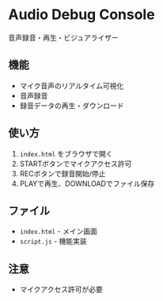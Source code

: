 # Audio Debug Console

音声録音・再生・ビジュアライザー

## 機能

- マイク音声のリアルタイム可視化
- 音声録音
- 録音データの再生・ダウンロード

## 使い方

1. `index.html` をブラウザで開く
2. STARTボタンでマイクアクセス許可
3. RECボタンで録音開始/停止
4. PLAYで再生、DOWNLOADでファイル保存

## ファイル

- `index.html` - メイン画面
- `script.js` - 機能実装

## 注意

- マイクアクセス許可が必要